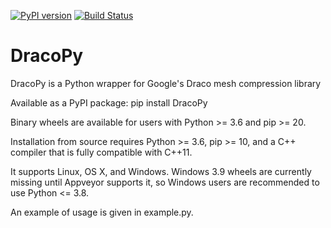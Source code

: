 [![PyPI version](https://badge.fury.io/py/DracoPy.svg)](https://badge.fury.io/py/DracoPy)
[![Build Status](https://travis-ci.org/seung-lab/DracoPy.svg?branch=master)](https://travis-ci.org/seung-lab/DracoPy)

# DracoPy

DracoPy is a Python wrapper for Google's Draco mesh compression library

Available as a PyPI package: pip install DracoPy 

Binary wheels are available for users with Python >= 3.6 and pip >= 20.

Installation from source requires Python >= 3.6, pip >= 10, and a C++ compiler that is fully compatible with C++11.

It supports Linux, OS X, and Windows. Windows 3.9 wheels are currently missing until Appveyor supports it, so
Windows users are recommended to use Python <= 3.8. 

An example of usage is given in example.py.
